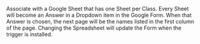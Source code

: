 Associate with a Google Sheet that has one Sheet per Class.  Every Sheet will become an Answer in a Dropdown item in the Google Form.  When that Answer is chosen, the next page will be the names listed in the first column of the page.
Changing the Spreadsheet will update the Form when the trigger is installed.
